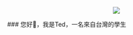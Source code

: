 <p align="center">
<img src="https://cdn.discordapp.com/attachments/1201095524422537217/1225347129283706920/TED.gif?ex=6620cc71&is=660e5771&hm=00b603a927a110ddc2add0b9ac5e5426d96c759ddbc5f046e0442fa20705ca95&">
</p>
### 您好👋，我是Ted，一名來自台灣的學生
